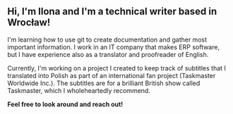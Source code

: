 ## Hi, I'm Ilona and I'm a technical writer based in Wrocław!

I'm learning how to use git to create documentation and gather most important information. I work in an IT company that makes ERP software, but I have experience also as a translator and proofreader of English.

Currently, I'm working on a project I created to keep track of subtitles that I translated into Polish as part of an international fan project (Taskmaster Worldwide Inc.). The subtitles are for a brilliant British show called Taskmaster, which I wholeheartedly recommend.

**Feel free to look around and reach out!**

<!---
Hannytime/Hannytime is a ✨ special ✨ repository because its `README.md` (this file) appears on your GitHub profile.
You can click the Preview link to take a look at your changes.
--->
